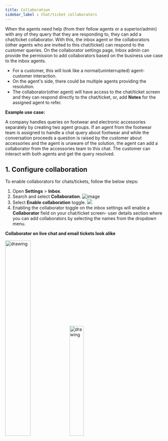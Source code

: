 ```yaml
---
title: Collaboration
sidebar_label : Chat/ticket collaborators
---
```



When the agents need help (from their fellow agents or a superior/admin) with any of they query that they are responding to, they can add a chat/ticket collaborator. 
With this, the inbox agent or the collaborators (other agents who are invited to this chat/ticket) can respond to the customer queries.
On the collaborator settings page, Inbox admin can provide the permission to add collaborators based on the business use case to the inbox agents. 

- For a customer, this will look like a normal(uninterrupted) agent-customer interaction.
- On the agent's side, there could be multiple agents providing the resolution. 
- The collaborator(other agent) will have access to the chat/ticket screen and they can respond directly to the chat/ticket, or, add **Notes** for the assigned agent to refer. 

**Example use case:** 

A company handles queries on footwear and electronic accessories separately by creating two agent groups. If an agent from the footwear team is assigned to handle a chat query about footwear and while the conversation proceeds a question is raised by the customer about accessories and the agent is unaware of the solution, the agent can add a collaborator from the accessories team to this chat. The customer can interact with both agents and get the query resolved. 


## 1. Configure collaboration

To enable collaborators for chats/tickets, follow the below steps: 

1. Open **Settings** > **Inbox**. 
2. Search and select **Collaboration**.
    ![image](https://imgur.com/w8VByFL.png)
3. Select **Enable collaboration** toggle. 
    ![](https://i.imgur.com/HsgmC3L.png)
4. Enabling the collaborator toggle on the inbox settings will enable a **Collaborator** field on your chat/ticket screen- user details section where you can add collaborators by selecting the names from the dropdown menu.
    


**Collaborator on live chat and email tickets look alike**


<img src="https://i.imgur.com/D554EhD.png" alt="drawing" width="40%"/>

<img src="https://imgur.com/uUHZ1Jj.png" alt="drawing" width="30%"/> 
